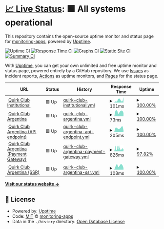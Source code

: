 # [📈 Live Status](https://monitoring-apps.github.io/qc.app): <!--live status--> **🟩 All systems operational**

This repository contains the open-source uptime monitor and status page for [monitoring-apps](https://monitoring-apps.github.io/qc.app), powered by [Upptime](https://github.com/upptime/upptime).

[![Uptime CI](https://github.com/monitoring-apps/qc.app/workflows/Uptime%20CI/badge.svg)](https://github.com/monitoring-apps/qc.app/actions?query=workflow%3A%22Uptime+CI%22)
[![Response Time CI](https://github.com/monitoring-apps/qc.app/workflows/Response%20Time%20CI/badge.svg)](https://github.com/monitoring-apps/qc.app/actions?query=workflow%3A%22Response+Time+CI%22)
[![Graphs CI](https://github.com/monitoring-apps/qc.app/workflows/Graphs%20CI/badge.svg)](https://github.com/monitoring-apps/qc.app/actions?query=workflow%3A%22Graphs+CI%22)
[![Static Site CI](https://github.com/monitoring-apps/qc.app/workflows/Static%20Site%20CI/badge.svg)](https://github.com/monitoring-apps/qc.app/actions?query=workflow%3A%22Static+Site+CI%22)
[![Summary CI](https://github.com/monitoring-apps/qc.app/workflows/Summary%20CI/badge.svg)](https://github.com/monitoring-apps/qc.app/actions?query=workflow%3A%22Summary+CI%22)

With [Upptime](https://upptime.js.org), you can get your own unlimited and free uptime monitor and status page, powered entirely by a GitHub repository. We use [Issues](https://github.com/monitoring-apps/qc.app/issues) as incident reports, [Actions](https://github.com/monitoring-apps/qc.app/actions) as uptime monitors, and [Pages](https://monitoring-apps.github.io/qc.app) for the status page.

<!--start: status pages-->
<!-- This summary is generated by Upptime (https://github.com/upptime/upptime) -->
<!-- Do not edit this manually, your changes will be overwritten -->
<!-- prettier-ignore -->
| URL | Status | History | Response Time | Uptime |
| --- | ------ | ------- | ------------- | ------ |
| <img alt="" src="https://quirkclub-dev.web.app/assets/icon/quirk-icons/logo-160x160.png" height="13"> [Quirk Club Institutional](https://quirkclub.io) | 🟩 Up | [quirk-club-institutional.yml](https://github.com/monitoring-apps/qc.app/commits/HEAD/history/quirk-club-institutional.yml) | <details><summary><img alt="Response time graph" src="./graphs/quirk-club-institutional/response-time-week.png" height="20"> 101ms</summary><br><a href="https://status.quirkclub.io/history/quirk-club-institutional"><img alt="Response time 86" src="https://img.shields.io/endpoint?url=https%3A%2F%2Fraw.githubusercontent.com%2Fmonitoring-apps%2Fqc.app%2FHEAD%2Fapi%2Fquirk-club-institutional%2Fresponse-time.json"></a><br><a href="https://status.quirkclub.io/history/quirk-club-institutional"><img alt="24-hour response time 53" src="https://img.shields.io/endpoint?url=https%3A%2F%2Fraw.githubusercontent.com%2Fmonitoring-apps%2Fqc.app%2FHEAD%2Fapi%2Fquirk-club-institutional%2Fresponse-time-day.json"></a><br><a href="https://status.quirkclub.io/history/quirk-club-institutional"><img alt="7-day response time 101" src="https://img.shields.io/endpoint?url=https%3A%2F%2Fraw.githubusercontent.com%2Fmonitoring-apps%2Fqc.app%2FHEAD%2Fapi%2Fquirk-club-institutional%2Fresponse-time-week.json"></a><br><a href="https://status.quirkclub.io/history/quirk-club-institutional"><img alt="30-day response time 84" src="https://img.shields.io/endpoint?url=https%3A%2F%2Fraw.githubusercontent.com%2Fmonitoring-apps%2Fqc.app%2FHEAD%2Fapi%2Fquirk-club-institutional%2Fresponse-time-month.json"></a><br><a href="https://status.quirkclub.io/history/quirk-club-institutional"><img alt="1-year response time 84" src="https://img.shields.io/endpoint?url=https%3A%2F%2Fraw.githubusercontent.com%2Fmonitoring-apps%2Fqc.app%2FHEAD%2Fapi%2Fquirk-club-institutional%2Fresponse-time-year.json"></a></details> | <details><summary><a href="https://status.quirkclub.io/history/quirk-club-institutional">100.00%</a></summary><a href="https://status.quirkclub.io/history/quirk-club-institutional"><img alt="All-time uptime 100.00%" src="https://img.shields.io/endpoint?url=https%3A%2F%2Fraw.githubusercontent.com%2Fmonitoring-apps%2Fqc.app%2FHEAD%2Fapi%2Fquirk-club-institutional%2Fuptime.json"></a><br><a href="https://status.quirkclub.io/history/quirk-club-institutional"><img alt="24-hour uptime 100.00%" src="https://img.shields.io/endpoint?url=https%3A%2F%2Fraw.githubusercontent.com%2Fmonitoring-apps%2Fqc.app%2FHEAD%2Fapi%2Fquirk-club-institutional%2Fuptime-day.json"></a><br><a href="https://status.quirkclub.io/history/quirk-club-institutional"><img alt="7-day uptime 100.00%" src="https://img.shields.io/endpoint?url=https%3A%2F%2Fraw.githubusercontent.com%2Fmonitoring-apps%2Fqc.app%2FHEAD%2Fapi%2Fquirk-club-institutional%2Fuptime-week.json"></a><br><a href="https://status.quirkclub.io/history/quirk-club-institutional"><img alt="30-day uptime 100.00%" src="https://img.shields.io/endpoint?url=https%3A%2F%2Fraw.githubusercontent.com%2Fmonitoring-apps%2Fqc.app%2FHEAD%2Fapi%2Fquirk-club-institutional%2Fuptime-month.json"></a><br><a href="https://status.quirkclub.io/history/quirk-club-institutional"><img alt="1-year uptime 100.00%" src="https://img.shields.io/endpoint?url=https%3A%2F%2Fraw.githubusercontent.com%2Fmonitoring-apps%2Fqc.app%2FHEAD%2Fapi%2Fquirk-club-institutional%2Fuptime-year.json"></a></details>
| <img alt="" src="https://quirkclub-dev.web.app/assets/icon/quirk-icons/logo-160x160.png" height="13"> [Quirk Club Argentina](https://quirkclub.app) | 🟩 Up | [quirk-club-argentina.yml](https://github.com/monitoring-apps/qc.app/commits/HEAD/history/quirk-club-argentina.yml) | <details><summary><img alt="Response time graph" src="./graphs/quirk-club-argentina/response-time-week.png" height="20"> 73ms</summary><br><a href="https://status.quirkclub.io/history/quirk-club-argentina"><img alt="Response time 105" src="https://img.shields.io/endpoint?url=https%3A%2F%2Fraw.githubusercontent.com%2Fmonitoring-apps%2Fqc.app%2FHEAD%2Fapi%2Fquirk-club-argentina%2Fresponse-time.json"></a><br><a href="https://status.quirkclub.io/history/quirk-club-argentina"><img alt="24-hour response time 79" src="https://img.shields.io/endpoint?url=https%3A%2F%2Fraw.githubusercontent.com%2Fmonitoring-apps%2Fqc.app%2FHEAD%2Fapi%2Fquirk-club-argentina%2Fresponse-time-day.json"></a><br><a href="https://status.quirkclub.io/history/quirk-club-argentina"><img alt="7-day response time 73" src="https://img.shields.io/endpoint?url=https%3A%2F%2Fraw.githubusercontent.com%2Fmonitoring-apps%2Fqc.app%2FHEAD%2Fapi%2Fquirk-club-argentina%2Fresponse-time-week.json"></a><br><a href="https://status.quirkclub.io/history/quirk-club-argentina"><img alt="30-day response time 89" src="https://img.shields.io/endpoint?url=https%3A%2F%2Fraw.githubusercontent.com%2Fmonitoring-apps%2Fqc.app%2FHEAD%2Fapi%2Fquirk-club-argentina%2Fresponse-time-month.json"></a><br><a href="https://status.quirkclub.io/history/quirk-club-argentina"><img alt="1-year response time 105" src="https://img.shields.io/endpoint?url=https%3A%2F%2Fraw.githubusercontent.com%2Fmonitoring-apps%2Fqc.app%2FHEAD%2Fapi%2Fquirk-club-argentina%2Fresponse-time-year.json"></a></details> | <details><summary><a href="https://status.quirkclub.io/history/quirk-club-argentina">100.00%</a></summary><a href="https://status.quirkclub.io/history/quirk-club-argentina"><img alt="All-time uptime 99.31%" src="https://img.shields.io/endpoint?url=https%3A%2F%2Fraw.githubusercontent.com%2Fmonitoring-apps%2Fqc.app%2FHEAD%2Fapi%2Fquirk-club-argentina%2Fuptime.json"></a><br><a href="https://status.quirkclub.io/history/quirk-club-argentina"><img alt="24-hour uptime 100.00%" src="https://img.shields.io/endpoint?url=https%3A%2F%2Fraw.githubusercontent.com%2Fmonitoring-apps%2Fqc.app%2FHEAD%2Fapi%2Fquirk-club-argentina%2Fuptime-day.json"></a><br><a href="https://status.quirkclub.io/history/quirk-club-argentina"><img alt="7-day uptime 100.00%" src="https://img.shields.io/endpoint?url=https%3A%2F%2Fraw.githubusercontent.com%2Fmonitoring-apps%2Fqc.app%2FHEAD%2Fapi%2Fquirk-club-argentina%2Fuptime-week.json"></a><br><a href="https://status.quirkclub.io/history/quirk-club-argentina"><img alt="30-day uptime 100.00%" src="https://img.shields.io/endpoint?url=https%3A%2F%2Fraw.githubusercontent.com%2Fmonitoring-apps%2Fqc.app%2FHEAD%2Fapi%2Fquirk-club-argentina%2Fuptime-month.json"></a><br><a href="https://status.quirkclub.io/history/quirk-club-argentina"><img alt="1-year uptime 99.20%" src="https://img.shields.io/endpoint?url=https%3A%2F%2Fraw.githubusercontent.com%2Fmonitoring-apps%2Fqc.app%2FHEAD%2Fapi%2Fquirk-club-argentina%2Fuptime-year.json"></a></details>
| <img alt="" src="https://quirkclub-dev.web.app/assets/icon/quirk-icons/notifications/tv-monitor.svg" height="13"> [Quirk Club Argentina (API endpoint)](https://us-central1-quirkclub-dev.cloudfunctions.net/api/check/api) | 🟩 Up | [quirk-club-argentina-api-endpoint.yml](https://github.com/monitoring-apps/qc.app/commits/HEAD/history/quirk-club-argentina-api-endpoint.yml) | <details><summary><img alt="Response time graph" src="./graphs/quirk-club-argentina-api-endpoint/response-time-week.png" height="20"> 205ms</summary><br><a href="https://status.quirkclub.io/history/quirk-club-argentina-api-endpoint"><img alt="Response time 2877" src="https://img.shields.io/endpoint?url=https%3A%2F%2Fraw.githubusercontent.com%2Fmonitoring-apps%2Fqc.app%2FHEAD%2Fapi%2Fquirk-club-argentina-api-endpoint%2Fresponse-time.json"></a><br><a href="https://status.quirkclub.io/history/quirk-club-argentina-api-endpoint"><img alt="24-hour response time 242" src="https://img.shields.io/endpoint?url=https%3A%2F%2Fraw.githubusercontent.com%2Fmonitoring-apps%2Fqc.app%2FHEAD%2Fapi%2Fquirk-club-argentina-api-endpoint%2Fresponse-time-day.json"></a><br><a href="https://status.quirkclub.io/history/quirk-club-argentina-api-endpoint"><img alt="7-day response time 205" src="https://img.shields.io/endpoint?url=https%3A%2F%2Fraw.githubusercontent.com%2Fmonitoring-apps%2Fqc.app%2FHEAD%2Fapi%2Fquirk-club-argentina-api-endpoint%2Fresponse-time-week.json"></a><br><a href="https://status.quirkclub.io/history/quirk-club-argentina-api-endpoint"><img alt="30-day response time 2620" src="https://img.shields.io/endpoint?url=https%3A%2F%2Fraw.githubusercontent.com%2Fmonitoring-apps%2Fqc.app%2FHEAD%2Fapi%2Fquirk-club-argentina-api-endpoint%2Fresponse-time-month.json"></a><br><a href="https://status.quirkclub.io/history/quirk-club-argentina-api-endpoint"><img alt="1-year response time 2993" src="https://img.shields.io/endpoint?url=https%3A%2F%2Fraw.githubusercontent.com%2Fmonitoring-apps%2Fqc.app%2FHEAD%2Fapi%2Fquirk-club-argentina-api-endpoint%2Fresponse-time-year.json"></a></details> | <details><summary><a href="https://status.quirkclub.io/history/quirk-club-argentina-api-endpoint">100.00%</a></summary><a href="https://status.quirkclub.io/history/quirk-club-argentina-api-endpoint"><img alt="All-time uptime 98.61%" src="https://img.shields.io/endpoint?url=https%3A%2F%2Fraw.githubusercontent.com%2Fmonitoring-apps%2Fqc.app%2FHEAD%2Fapi%2Fquirk-club-argentina-api-endpoint%2Fuptime.json"></a><br><a href="https://status.quirkclub.io/history/quirk-club-argentina-api-endpoint"><img alt="24-hour uptime 100.00%" src="https://img.shields.io/endpoint?url=https%3A%2F%2Fraw.githubusercontent.com%2Fmonitoring-apps%2Fqc.app%2FHEAD%2Fapi%2Fquirk-club-argentina-api-endpoint%2Fuptime-day.json"></a><br><a href="https://status.quirkclub.io/history/quirk-club-argentina-api-endpoint"><img alt="7-day uptime 100.00%" src="https://img.shields.io/endpoint?url=https%3A%2F%2Fraw.githubusercontent.com%2Fmonitoring-apps%2Fqc.app%2FHEAD%2Fapi%2Fquirk-club-argentina-api-endpoint%2Fuptime-week.json"></a><br><a href="https://status.quirkclub.io/history/quirk-club-argentina-api-endpoint"><img alt="30-day uptime 99.71%" src="https://img.shields.io/endpoint?url=https%3A%2F%2Fraw.githubusercontent.com%2Fmonitoring-apps%2Fqc.app%2FHEAD%2Fapi%2Fquirk-club-argentina-api-endpoint%2Fuptime-month.json"></a><br><a href="https://status.quirkclub.io/history/quirk-club-argentina-api-endpoint"><img alt="1-year uptime 98.40%" src="https://img.shields.io/endpoint?url=https%3A%2F%2Fraw.githubusercontent.com%2Fmonitoring-apps%2Fqc.app%2FHEAD%2Fapi%2Fquirk-club-argentina-api-endpoint%2Fuptime-year.json"></a></details>
| <img alt="" src="https://quirkclub-dev.web.app/assets/icon/quirk-icons/notifications/credit-card.svg" height="13"> [Quirk Club Argentina (Payment Gateway)](https://us-central1-quirkclub-dev.cloudfunctions.net/api/check/payment-gateway-ml) | 🟩 Up | [quirk-club-argentina-payment-gateway.yml](https://github.com/monitoring-apps/qc.app/commits/HEAD/history/quirk-club-argentina-payment-gateway.yml) | <details><summary><img alt="Response time graph" src="./graphs/quirk-club-argentina-payment-gateway/response-time-week.png" height="20"> 826ms</summary><br><a href="https://status.quirkclub.io/history/quirk-club-argentina-payment-gateway"><img alt="Response time 1268" src="https://img.shields.io/endpoint?url=https%3A%2F%2Fraw.githubusercontent.com%2Fmonitoring-apps%2Fqc.app%2FHEAD%2Fapi%2Fquirk-club-argentina-payment-gateway%2Fresponse-time.json"></a><br><a href="https://status.quirkclub.io/history/quirk-club-argentina-payment-gateway"><img alt="24-hour response time 720" src="https://img.shields.io/endpoint?url=https%3A%2F%2Fraw.githubusercontent.com%2Fmonitoring-apps%2Fqc.app%2FHEAD%2Fapi%2Fquirk-club-argentina-payment-gateway%2Fresponse-time-day.json"></a><br><a href="https://status.quirkclub.io/history/quirk-club-argentina-payment-gateway"><img alt="7-day response time 826" src="https://img.shields.io/endpoint?url=https%3A%2F%2Fraw.githubusercontent.com%2Fmonitoring-apps%2Fqc.app%2FHEAD%2Fapi%2Fquirk-club-argentina-payment-gateway%2Fresponse-time-week.json"></a><br><a href="https://status.quirkclub.io/history/quirk-club-argentina-payment-gateway"><img alt="30-day response time 1173" src="https://img.shields.io/endpoint?url=https%3A%2F%2Fraw.githubusercontent.com%2Fmonitoring-apps%2Fqc.app%2FHEAD%2Fapi%2Fquirk-club-argentina-payment-gateway%2Fresponse-time-month.json"></a><br><a href="https://status.quirkclub.io/history/quirk-club-argentina-payment-gateway"><img alt="1-year response time 1338" src="https://img.shields.io/endpoint?url=https%3A%2F%2Fraw.githubusercontent.com%2Fmonitoring-apps%2Fqc.app%2FHEAD%2Fapi%2Fquirk-club-argentina-payment-gateway%2Fresponse-time-year.json"></a></details> | <details><summary><a href="https://status.quirkclub.io/history/quirk-club-argentina-payment-gateway">97.82%</a></summary><a href="https://status.quirkclub.io/history/quirk-club-argentina-payment-gateway"><img alt="All-time uptime 99.60%" src="https://img.shields.io/endpoint?url=https%3A%2F%2Fraw.githubusercontent.com%2Fmonitoring-apps%2Fqc.app%2FHEAD%2Fapi%2Fquirk-club-argentina-payment-gateway%2Fuptime.json"></a><br><a href="https://status.quirkclub.io/history/quirk-club-argentina-payment-gateway"><img alt="24-hour uptime 100.00%" src="https://img.shields.io/endpoint?url=https%3A%2F%2Fraw.githubusercontent.com%2Fmonitoring-apps%2Fqc.app%2FHEAD%2Fapi%2Fquirk-club-argentina-payment-gateway%2Fuptime-day.json"></a><br><a href="https://status.quirkclub.io/history/quirk-club-argentina-payment-gateway"><img alt="7-day uptime 97.82%" src="https://img.shields.io/endpoint?url=https%3A%2F%2Fraw.githubusercontent.com%2Fmonitoring-apps%2Fqc.app%2FHEAD%2Fapi%2Fquirk-club-argentina-payment-gateway%2Fuptime-week.json"></a><br><a href="https://status.quirkclub.io/history/quirk-club-argentina-payment-gateway"><img alt="30-day uptime 97.94%" src="https://img.shields.io/endpoint?url=https%3A%2F%2Fraw.githubusercontent.com%2Fmonitoring-apps%2Fqc.app%2FHEAD%2Fapi%2Fquirk-club-argentina-payment-gateway%2Fuptime-month.json"></a><br><a href="https://status.quirkclub.io/history/quirk-club-argentina-payment-gateway"><img alt="1-year uptime 99.54%" src="https://img.shields.io/endpoint?url=https%3A%2F%2Fraw.githubusercontent.com%2Fmonitoring-apps%2Fqc.app%2FHEAD%2Fapi%2Fquirk-club-argentina-payment-gateway%2Fuptime-year.json"></a></details>
| <img alt="" src="https://icons.duckduckgo.com/ip3/quirkclub-dev.web.app.ico" height="13"> [Quirk Club Argentina (SSR)](https://quirkclub-dev.web.app/ssr-check) | 🟩 Up | [quirk-club-argentina-ssr.yml](https://github.com/monitoring-apps/qc.app/commits/HEAD/history/quirk-club-argentina-ssr.yml) | <details><summary><img alt="Response time graph" src="./graphs/quirk-club-argentina-ssr/response-time-week.png" height="20"> 108ms</summary><br><a href="https://status.quirkclub.io/history/quirk-club-argentina-ssr"><img alt="Response time 584" src="https://img.shields.io/endpoint?url=https%3A%2F%2Fraw.githubusercontent.com%2Fmonitoring-apps%2Fqc.app%2FHEAD%2Fapi%2Fquirk-club-argentina-ssr%2Fresponse-time.json"></a><br><a href="https://status.quirkclub.io/history/quirk-club-argentina-ssr"><img alt="24-hour response time 67" src="https://img.shields.io/endpoint?url=https%3A%2F%2Fraw.githubusercontent.com%2Fmonitoring-apps%2Fqc.app%2FHEAD%2Fapi%2Fquirk-club-argentina-ssr%2Fresponse-time-day.json"></a><br><a href="https://status.quirkclub.io/history/quirk-club-argentina-ssr"><img alt="7-day response time 108" src="https://img.shields.io/endpoint?url=https%3A%2F%2Fraw.githubusercontent.com%2Fmonitoring-apps%2Fqc.app%2FHEAD%2Fapi%2Fquirk-club-argentina-ssr%2Fresponse-time-week.json"></a><br><a href="https://status.quirkclub.io/history/quirk-club-argentina-ssr"><img alt="30-day response time 102" src="https://img.shields.io/endpoint?url=https%3A%2F%2Fraw.githubusercontent.com%2Fmonitoring-apps%2Fqc.app%2FHEAD%2Fapi%2Fquirk-club-argentina-ssr%2Fresponse-time-month.json"></a><br><a href="https://status.quirkclub.io/history/quirk-club-argentina-ssr"><img alt="1-year response time 646" src="https://img.shields.io/endpoint?url=https%3A%2F%2Fraw.githubusercontent.com%2Fmonitoring-apps%2Fqc.app%2FHEAD%2Fapi%2Fquirk-club-argentina-ssr%2Fresponse-time-year.json"></a></details> | <details><summary><a href="https://status.quirkclub.io/history/quirk-club-argentina-ssr">100.00%</a></summary><a href="https://status.quirkclub.io/history/quirk-club-argentina-ssr"><img alt="All-time uptime 99.10%" src="https://img.shields.io/endpoint?url=https%3A%2F%2Fraw.githubusercontent.com%2Fmonitoring-apps%2Fqc.app%2FHEAD%2Fapi%2Fquirk-club-argentina-ssr%2Fuptime.json"></a><br><a href="https://status.quirkclub.io/history/quirk-club-argentina-ssr"><img alt="24-hour uptime 100.00%" src="https://img.shields.io/endpoint?url=https%3A%2F%2Fraw.githubusercontent.com%2Fmonitoring-apps%2Fqc.app%2FHEAD%2Fapi%2Fquirk-club-argentina-ssr%2Fuptime-day.json"></a><br><a href="https://status.quirkclub.io/history/quirk-club-argentina-ssr"><img alt="7-day uptime 100.00%" src="https://img.shields.io/endpoint?url=https%3A%2F%2Fraw.githubusercontent.com%2Fmonitoring-apps%2Fqc.app%2FHEAD%2Fapi%2Fquirk-club-argentina-ssr%2Fuptime-week.json"></a><br><a href="https://status.quirkclub.io/history/quirk-club-argentina-ssr"><img alt="30-day uptime 100.00%" src="https://img.shields.io/endpoint?url=https%3A%2F%2Fraw.githubusercontent.com%2Fmonitoring-apps%2Fqc.app%2FHEAD%2Fapi%2Fquirk-club-argentina-ssr%2Fuptime-month.json"></a><br><a href="https://status.quirkclub.io/history/quirk-club-argentina-ssr"><img alt="1-year uptime 98.96%" src="https://img.shields.io/endpoint?url=https%3A%2F%2Fraw.githubusercontent.com%2Fmonitoring-apps%2Fqc.app%2FHEAD%2Fapi%2Fquirk-club-argentina-ssr%2Fuptime-year.json"></a></details>

<!--end: status pages-->

[**Visit our status website →**](https://monitoring-apps.github.io/qc.app)

## 📄 License

- Powered by: [Upptime](https://github.com/upptime/upptime)
- Code: [MIT](./LICENSE) © [monitoring-apps](https://monitoring-apps.github.io/qc.app)
- Data in the `./history` directory: [Open Database License](https://opendatacommons.org/licenses/odbl/1-0/)
